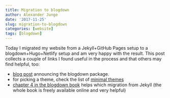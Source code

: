 ```yaml
---
title: Migration to blogdown
author: Alexander Junge
date: '2017-11-25'
slug: migration-to-blogdown
categories: [website]
tags: [blogdown]
---
```


Today I migrated my website from a Jekyll+GitHub Pages setup to a blogdown+Hugo+Netlify setup and am very happy with the result. This post collects a couple of links I found useful in the process and that others may find helpful, too:

- [blog post](https://blog.rstudio.com/2017/09/11/announcing-blogdown/) announcing the blogdown package.
- for picking a theme, check the list of [minimal themes](https://themes.gohugo.io/tags/minimal/)
- [chapter 4 in the blogdown book](https://bookdown.org/yihui/blogdown/from-jekyll.html) helps which migration from Jekyll (the whole book is freely available online and very helpful)
